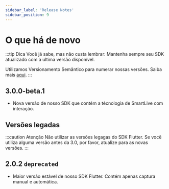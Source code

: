 ```yaml
---
sidebar_label: 'Release Notes'
sidebar_position: 9
---
```


# O que há de novo

:::tip Dica
Você já sabe, mas não custa lembrar: Mantenha sempre seu SDK atualizado com a ultima versão disponível.

Utilizamos Versionamento Semântico para numerar nossas versões. Saiba mais [aqui](/conceitos-importantes).
:::


## 3.0.0-beta.1
- Nova versão de nosso SDK que contém a técnologia de SmartLive com interação.


## Versões legadas

:::caution Atenção
Não utilizar as versões legagas do SDK Flutter. Se você utiliza alguma versão antes da 3.0, por favor, atualize para as novas versões.
:::

## 2.0.2 `deprecated`
- Maior versão estável de nosso SDK Flutter. Contém apenas captura manual e automática.

